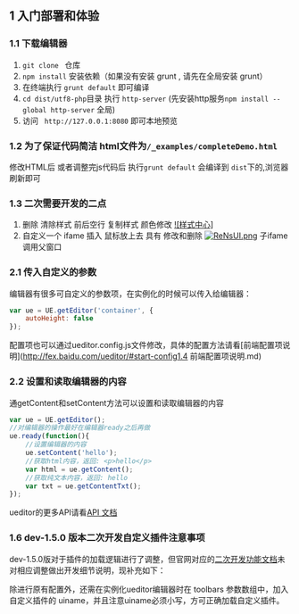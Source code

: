 
## 1 入门部署和体验

### 1.1 下载编辑器

1. `git clone ` 仓库
2. `npm install` 安装依赖（如果没有安装 grunt , 请先在全局安装 grunt）
3. 在终端执行 `grunt default` 即可编译
4. `cd dist/utf8-php`目录 执行 `http-server` (先安装http服务`npm install --global http-server` 全局) 
5. 访问 ` http://127.0.0.1:8080` 即可本地预览

### 1.2 为了保证代码简洁 html文件为`/_examples/completeDemo.html`
修改HTML后 或者调整完js代码后 执行`grunt default` 会编译到 `dist`下的,浏览器刷新即可

### 1.3 二次需要开发的二点
1. 删除 清除样式 前后空行 复制样式 颜色修改
[![样式中心]](https://imgtu.com/i/Reto9K)
2. 自定义一个 ifame 插入 鼠标放上去 具有 修改和删除
[![ReNsUI.png](https://z3.ax1x.com/2021/06/22/ReNsUI.png)](https://imgtu.com/i/ReNsUI)
子ifame调用父窗口 

### 2.1 传入自定义的参数

编辑器有很多可自定义的参数项，在实例化的时候可以传入给编辑器：
```javascript
var ue = UE.getEditor('container', {
    autoHeight: false
});
```

配置项也可以通过ueditor.config.js文件修改，具体的配置方法请看[前端配置项说明](http://fex.baidu.com/ueditor/#start-config1.4 前端配置项说明.md)

### 2.2 设置和读取编辑器的内容

通getContent和setContent方法可以设置和读取编辑器的内容
```javascript
var ue = UE.getEditor();
//对编辑器的操作最好在编辑器ready之后再做
ue.ready(function(){
    //设置编辑器的内容
    ue.setContent('hello');
    //获取html内容，返回: <p>hello</p>
    var html = ue.getContent();
    //获取纯文本内容，返回: hello
    var txt = ue.getContentTxt();
});
```

ueditor的更多API请看[API 文档](http://ueditor.baidu.com/doc "ueditor API 文档")

### 1.6 dev-1.5.0 版本二次开发自定义插件注意事项

dev-1.5.0版对于插件的加载逻辑进行了调整，但官网对应的[二次开发功能文档](http://fex.baidu.com/ueditor/#dev-developer)未对相应调整做出开发细节说明，现补充如下：

除进行原有配置外，还需在实例化ueditor编辑器时在 toolbars 参数数组中，加入自定义插件的 uiname，并且注意uiname必须小写，方可正确加载自定义插件。 
